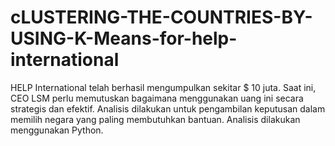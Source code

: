 # cLUSTERING-THE-COUNTRIES-BY-USING-K-Means-for-help-international
HELP International telah berhasil mengumpulkan sekitar $ 10 juta. Saat ini, CEO LSM perlu memutuskan bagaimana menggunakan uang ini secara strategis dan efektif. Analisis dilakukan untuk pengambilan keputusan dalam memilih negara yang paling membutuhkan bantuan. Analisis dilakukan menggunakan Python.
